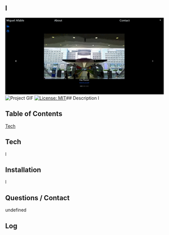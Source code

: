 ## l

![Project Image](assets/sample.jpg)
![Project GIF](assets/sample.gif)
[![License: MIT](https://img.shields.io/badge/License-MIT-yellow.svg)](https://opensource.org/licenses/MIT)## Description
l

## Table of Contents
[Tech](#Tech)
## Tech
l

## Installation
l

## Questions / Contact
undefined

## Log